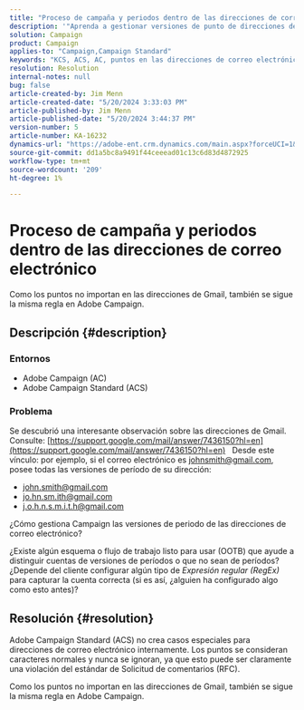 ```yaml
---
title: "Proceso de campaña y periodos dentro de las direcciones de correo electrónico"
description: '"Aprenda a gestionar versiones de punto de direcciones de correo electrónico en Adobe Campaign Standard".'
solution: Campaign
product: Campaign
applies-to: "Campaign,Campaign Standard"
keywords: "KCS, ACS, AC, puntos en las direcciones de correo electrónico de Gmail, Adobe Campaign Standard, Adobe Campaign, preguntas frecuentes"
resolution: Resolution
internal-notes: null
bug: false
article-created-by: Jim Menn
article-created-date: "5/20/2024 3:33:03 PM"
article-published-by: Jim Menn
article-published-date: "5/20/2024 3:44:37 PM"
version-number: 5
article-number: KA-16232
dynamics-url: "https://adobe-ent.crm.dynamics.com/main.aspx?forceUCI=1&pagetype=entityrecord&etn=knowledgearticle&id=5ff0d63d-be16-ef11-9f8a-6045bd006268"
source-git-commit: dd1a5bc8a9491f44ceeead01c13c6d83d4872925
workflow-type: tm+mt
source-wordcount: '209'
ht-degree: 1%

---
```


# Proceso de campaña y periodos dentro de las direcciones de correo electrónico


Como los puntos no importan en las direcciones de Gmail, también se sigue la misma regla en Adobe Campaign.

## Descripción {#description}


### <b>Entornos</b>

- Adobe Campaign (AC)
- Adobe Campaign Standard (ACS)




### <b>Problema</b>

Se descubrió una interesante observación sobre las direcciones de Gmail. Consulte: [https://support.google.com/mail/answer/7436150?hl=en](https://support.google.com/mail/answer/7436150?hl=en)
 
Desde este vínculo: por ejemplo, si el correo electrónico es [johnsmith@gmail.com](mailto:johnsmith@gmail.com), posee todas las versiones de período de su dirección:

- [john.smith@gmail.com](mailto:john.smith@gmail.com)
- [jo.hn.sm.ith@gmail.com](mailto:jo.hn.sm.ith@gmail.com)
- [j.o.h.n.s.m.i.t.h@gmail.com](mailto:j.o.h.n.s.m.i.t.h@gmail.com)


¿Cómo gestiona Campaign las versiones de periodo de las direcciones de correo electrónico?

¿Existe algún esquema o flujo de trabajo listo para usar (OOTB) que ayude a distinguir cuentas de versiones de períodos o que no sean de períodos? ¿Depende del cliente configurar algún tipo de *Expresión regular (RegEx)* para capturar la cuenta correcta (si es así, ¿alguien ha configurado algo como esto antes)?


## Resolución {#resolution}


Adobe Campaign Standard (ACS) no crea casos especiales para direcciones de correo electrónico internamente. Los puntos se consideran caracteres normales y nunca se ignoran, ya que esto puede ser claramente una violación del estándar de Solicitud de comentarios (RFC).

Como los puntos no importan en las direcciones de Gmail, también se sigue la misma regla en Adobe Campaign.
